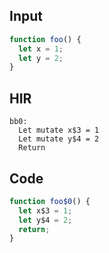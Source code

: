 
## Input

```javascript
function foo() {
  let x = 1;
  let y = 2;
}

```

## HIR

```
bb0:
  Let mutate x$3 = 1
  Let mutate y$4 = 2
  Return
```

## Code

```javascript
function foo$0() {
  let x$3 = 1;
  let y$4 = 2;
  return;
}

```
      